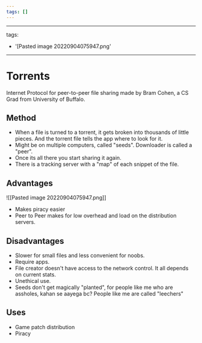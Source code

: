 ```yaml
---
tags: []
---
```


---
tags:
- '[Pasted image 20220904075947.png'
---

# Torrents
Internet Protocol for peer-to-peer file sharing made by Bram Cohen, a CS Grad from University of Buffalo. 

## Method
- When a file is turned to a torrent, it gets broken into thousands of little pieces. And the torrent file tells the app where to look for it. 
- Might be on multiple computers, called "seeds". Downloader is called a "peer".
- Once its all there you start sharing it again.
- There is a tracking server with a "map" of each snippet of the file.

## Advantages
![[Pasted image 20220904075947.png]]

- Makes piracy easier
- Peer to Peer makes for low overhead and load on the distribution servers.

## Disadvantages
- Slower for small files and less convenient for noobs.
- Require apps.
- File creator doesn't have access to the network control. It all depends on current stats.
- Unethical use.
- Seeds don't get magically "planted", for people like me who are assholes, kahan se aayega bc? People like me are called "leechers"

## Uses
- Game patch distribution
- Piracy 